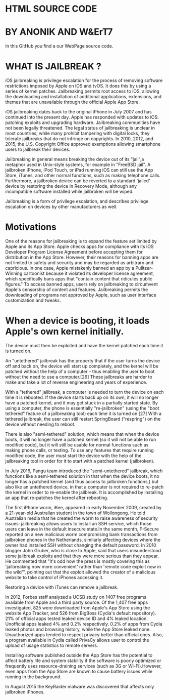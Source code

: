# HTML SOURCE CODE

# BY ANONIK AND W&ErT7

In this GitHub  you find a our WebPage source code.

# WHAT IS JAILBREAK ?

iOS jailbreaking is privilege escalation for the process of removing software restrictions imposed by Apple on iOS and tvOS. It does this by using a series of kernel patches. Jailbreaking permits root access to iOS, allowing the downloading and installation of additional applications, extensions, and themes that are unavailable through the official Apple App Store.

iOS jailbreaking dates back to the original iPhone in July 2007 and has continued into the present day. Apple has responded with updates to iOS: patching exploits and upgrading hardware. Jailbreaking communities have not been legally threatened. The legal status of jailbreaking is unclear in most countries; while many prohibit tampering with digital locks, they tolerate jailbreaks that do not infringe on copyrights. In 2010, 2012, and 2015, the U.S. Copyright Office approved exemptions allowing smartphone users to jailbreak their devices.

Jailbreaking in general means breaking the device out of its "jail",a metaphor used in Unix-style systems, for example in "FreeBSD jail". A jailbroken iPhone, iPod Touch, or iPad running iOS can still use the App Store, iTunes, and other normal functions, such as making telephone calls. Furthermore, a jailbroken device can be reverted to a standard 'jailed' device by restoring the device in Recovery Mode, although any incompatible software installed while jailbroken will be wiped.

Jailbreaking is a form of privilege escalation, and describes privilege escalation on devices by other manufacturers as well.


# Motivations
One of the reasons for jailbreaking is to expand the feature set limited by Apple and its App Store. Apple checks apps for compliance with its iOS Developer Program License Agreement before accepting them for distribution in the App Store. However, their reasons for banning apps are not limited to safety and security and may be regarded as arbitrary and capricious. In one case, Apple mistakenly banned an app by a Pulitzer-Winning cartoonist because it violated its developer license agreement, which specifically bans apps that "contain content that ridicules public figures." To access banned apps, users rely on jailbreaking to circumvent Apple's censorship of content and features. Jailbreaking permits the downloading of programs not approved by Apple, such as user interface customization and tweaks.


# When a device is booting, it loads Apple's own kernel initially.

The device must then be exploited and have the kernel patched each time it is turned on.

An "untethered" jailbreak has the property that if the user turns the device off and back on, the device will start up completely, and the kernel will be patched without the help of a computer – thus enabling the user to boot without the need to use a computer.[26] These jailbreaks are harder to make and take a lot of reverse engineering and years of experience.

With a "tethered" jailbreak, a computer is needed to turn the device on each time it is rebooted. If the device starts back up on its own, it will no longer have a patched kernel, and it may get stuck in a partially started state. By using a computer, the phone is essentially "re-jailbroken" (using the "boot tethered" feature of a jailbreaking tool) each time it is turned on.[27] With a tethered jailbreak, the user can still restart SpringBoard ("respring") on the device without needing to reboot.

There is also "semi-tethered" solution, which means that when the device boots, it will no longer have a patched kernel (so it will not be able to run modified code), but it will still be usable for normal functions such as making phone calls, or texting. To use any features that require running modified code, the user must start the device with the help of the jailbreaking tool in order for it to start with a patched kernel (jailbroken).

In July 2016, Pangu team introduced the "semi-untethered" jailbreak, which functions like a semi-tethered solution in that when the device boots, it no longer has a patched kernel (and thus access to jailbroken functions,) but also like an untethered device, in that a computer is not required to re-patch the kernel in order to re-enable the jailbreak. It is accomplished by installing an app that re-patches the kernel after rebooting.


The first iPhone worm, iKee, appeared in early November 2009, created by a 21-year-old Australian student in the town of Wollongong. He told Australian media that he created the worm to raise awareness of security issues: jailbreaking allows users to install an SSH service, which those users can leave in the default insecure state.In the same month, F-Secure reported on a new malicious worm compromising bank transactions from jailbroken phones in the Netherlands, similarly affecting devices where the owner had installed SSH without changing the default password. In 2010 blogger John Gruber, who is close to Apple, said that users misunderstood some jailbreak exploits and that they were more serious than they appear. He commented that "it's odd how the press is mostly covering this as 'jailbreaking now more convenient' rather than 'remote code exploit now in the wild'", pointing out that the exploit allowed the creator of a malicious website to take control of iPhones accessing it.

Restoring a device with iTunes can remove a jailbreak.

In 2012, Forbes staff analyzed a UCSB study on 1407 free programs available from Apple and a third party source. Of the 1,407 free apps investigated, 825 were downloaded from Apple's App Store using the website App Tracker, and 526 from BigBoss (Cydia's default repository). 21% of official apps tested leaked device ID and 4% leaked location. Unofficial apps leaked 4% and 0.2% respectively. 0.2% of apps from Cydia leaked photos and browsing history, while the App Store leaked none. Unauthorized apps tended to respect privacy better than official ones. Also, a program available in Cydia called PrivaCy allows user to control the upload of usage statistics to remote servers.

Installing software published outside the App Store has the potential to affect battery life and system stability if the software is poorly optimized or frequently uses resource-draining services (such as 3G or Wi-Fi).However, even apps from the App Store are known to cause battery issues while running in the background.

In August 2015 the KeyRaider malware was discovered that affects only jailbroken iPhones.
